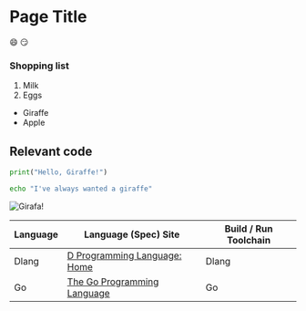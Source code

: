 # Page Title

:smile: :smirk:

### Shopping list
1. Milk
2. Eggs
- Giraffe
- Apple

## Relevant code
```python
print("Hello, Giraffe!")
```

```bash
echo "I've always wanted a giraffe"
```

![Girafa!](https://upload.wikimedia.org/wikipedia/commons/9/9e/Giraffe_Mikumi_National_Park.jpg)

| Language | Language (Spec) Site | Build / Run Toolchain |
|----------|----------------------|-----------------------|
| Dlang | [D Programming Language: Home](https://dlang.org/) | Dlang |
| Go | [The Go Programming Language](https://go.dev/) | Go |
